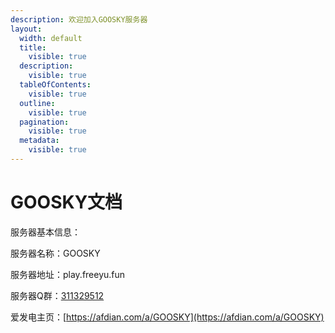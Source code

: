 ```yaml
---
description: 欢迎加入GOOSKY服务器
layout:
  width: default
  title:
    visible: true
  description:
    visible: true
  tableOfContents:
    visible: true
  outline:
    visible: true
  pagination:
    visible: true
  metadata:
    visible: true
---
```


# GOOSKY文档

服务器基本信息：

服务器名称：GOOSKY

服务器地址：play.freeyu.fun

服务器Q群：[311329512](https://qm.qq.com/q/yyzbJlmG9G)

爱发电主页：[https://afdian.com/a/GOOSKY](https://afdian.com/a/GOOSKY)

